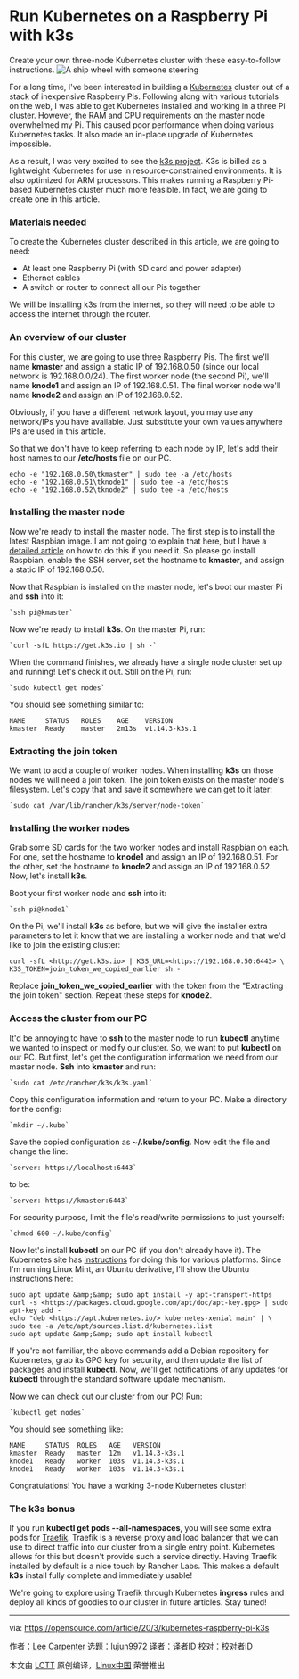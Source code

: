 [#]: collector: (lujun9972)
[#]: translator: ( )
[#]: reviewer: ( )
[#]: publisher: ( )
[#]: url: ( )
[#]: subject: (Run Kubernetes on a Raspberry Pi with k3s)
[#]: via: (https://opensource.com/article/20/3/kubernetes-raspberry-pi-k3s)
[#]: author: (Lee Carpenter https://opensource.com/users/carpie)

Run Kubernetes on a Raspberry Pi with k3s
======
Create your own three-node Kubernetes cluster with these easy-to-follow
instructions.
![A ship wheel with someone steering][1]

For a long time, I've been interested in building a [Kubernetes][2] cluster out of a stack of inexpensive Raspberry Pis. Following along with various tutorials on the web, I was able to get Kubernetes installed and working in a three Pi cluster. However, the RAM and CPU requirements on the master node overwhelmed my Pi. This caused poor performance when doing various Kubernetes tasks. It also made an in-place upgrade of Kubernetes impossible.

As a result, I was very excited to see the [k3s project][3]. K3s is billed as a lightweight Kubernetes for use in resource-constrained environments. It is also optimized for ARM processors. This makes running a Raspberry Pi-based Kubernetes cluster much more feasible. In fact, we are going to create one in this article.

### Materials needed

To create the Kubernetes cluster described in this article, we are going to need:

  * At least one Raspberry Pi (with SD card and power adapter)
  * Ethernet cables
  * A switch or router to connect all our Pis together



We will be installing k3s from the internet, so they will need to be able to access the internet through the router.

### An overview of our cluster

For this cluster, we are going to use three Raspberry Pis. The first we'll name **kmaster** and assign a static IP of 192.168.0.50 (since our local network is 192.168.0.0/24). The first worker node (the second Pi), we'll name **knode1** and assign an IP of 192.168.0.51. The final worker node we'll name **knode2** and assign an IP of 192.168.0.52.

Obviously, if you have a different network layout, you may use any network/IPs you have available. Just substitute your own values anywhere IPs are used in this article.

So that we don't have to keep referring to each node by IP, let's add their host names to our **/etc/hosts** file on our PC.


```
echo -e "192.168.0.50\tkmaster" | sudo tee -a /etc/hosts
echo -e "192.168.0.51\tknode1" | sudo tee -a /etc/hosts
echo -e "192.168.0.52\tknode2" | sudo tee -a /etc/hosts
```

### Installing the master node

Now we're ready to install the master node. The first step is to install the latest Raspbian image. I am not going to explain that here, but I have a [detailed article][4] on how to do this if you need it. So please go install Raspbian, enable the SSH server, set the hostname to **kmaster**, and assign a static IP of 192.168.0.50.

Now that Raspbian is installed on the master node, let's boot our master Pi and **ssh** into it:


```
`ssh pi@kmaster`
```

Now we're ready to install **k3s**. On the master Pi, run:


```
`curl -sfL https://get.k3s.io | sh -`
```

When the command finishes, we already have a single node cluster set up and running! Let's check it out. Still on the Pi, run:


```
`sudo kubectl get nodes`
```

You should see something similar to:


```
NAME     STATUS   ROLES    AGE    VERSION
kmaster  Ready    master   2m13s  v1.14.3-k3s.1
```

### Extracting the join token

We want to add a couple of worker nodes. When installing **k3s** on those nodes we will need a join token. The join token exists on the master node's filesystem. Let's copy that and save it somewhere we can get to it later:


```
`sudo cat /var/lib/rancher/k3s/server/node-token`
```

### Installing the worker nodes

Grab some SD cards for the two worker nodes and install Raspbian on each. For one, set the hostname to **knode1** and assign an IP of 192.168.0.51. For the other, set the hostname to **knode2** and assign an IP of 192.168.0.52. Now, let's install **k3s**.

Boot your first worker node and **ssh** into it:


```
`ssh pi@knode1`
```

On the Pi, we'll install **k3s** as before, but we will give the installer extra parameters to let it know that we are installing a worker node and that we'd like to join the existing cluster:


```
curl -sfL <http://get.k3s.io> | K3S_URL=<https://192.168.0.50:6443> \
K3S_TOKEN=join_token_we_copied_earlier sh -
```

Replace **join_token_we_copied_earlier** with the token from the "Extracting the join token" section. Repeat these steps for **knode2**.

### Access the cluster from our PC

It'd be annoying to have to **ssh** to the master node to run **kubectl** anytime we wanted to inspect or modify our cluster. So, we want to put **kubectl** on our PC. But first, let's get the configuration information we need from our master node. **Ssh** into **kmaster** and run:


```
`sudo cat /etc/rancher/k3s/k3s.yaml`
```

Copy this configuration information and return to your PC. Make a directory for the config:


```
`mkdir ~/.kube`
```

Save the copied configuration as **~/.kube/config**. Now edit the file and change the line:


```
`server: https://localhost:6443`
```

to be:


```
`server: https://kmaster:6443`
```

For security purpose, limit the file's read/write permissions to just yourself:


```
`chmod 600 ~/.kube/config`
```

Now let's install **kubectl** on our PC (if you don't already have it). The Kubernetes site has [instructions][5] for doing this for various platforms. Since I'm running Linux Mint, an Ubuntu derivative, I'll show the Ubuntu instructions here:


```
sudo apt update &amp;&amp; sudo apt install -y apt-transport-https
curl -s <https://packages.cloud.google.com/apt/doc/apt-key.gpg> | sudo apt-key add -
echo "deb <https://apt.kubernetes.io/> kubernetes-xenial main" | \
sudo tee -a /etc/apt/sources.list.d/kubernetes.list
sudo apt update &amp;&amp; sudo apt install kubectl
```

If you're not familiar, the above commands add a Debian repository for Kubernetes, grab its GPG key for security, and then update the list of packages and install **kubectl**. Now, we'll get notifications of any updates for **kubectl** through the standard software update mechanism.

Now we can check out our cluster from our PC! Run:


```
`kubectl get nodes`
```

You should see something like:


```
NAME     STATUS  ROLES   AGE   VERSION
kmaster  Ready   master  12m   v1.14.3-k3s.1
knode1   Ready   worker  103s  v1.14.3-k3s.1
knode1   Ready   worker  103s  v1.14.3-k3s.1
```

Congratulations! You have a working 3-node Kubernetes cluster!

### The k3s bonus

If you run **kubectl get pods --all-namespaces**, you will see some extra pods for [Traefik][6]. Traefik is a reverse proxy and load balancer that we can use to direct traffic into our cluster from a single entry point. Kubernetes allows for this but doesn't provide such a service directly. Having Traefik installed by default is a nice touch by Rancher Labs. This makes a default **k3s** install fully complete and immediately usable!

We're going to explore using Traefik through Kubernetes **ingress** rules and deploy all kinds of goodies to our cluster in future articles. Stay tuned!

--------------------------------------------------------------------------------

via: https://opensource.com/article/20/3/kubernetes-raspberry-pi-k3s

作者：[Lee Carpenter][a]
选题：[lujun9972][b]
译者：[译者ID](https://github.com/译者ID)
校对：[校对者ID](https://github.com/校对者ID)

本文由 [LCTT](https://github.com/LCTT/TranslateProject) 原创编译，[Linux中国](https://linux.cn/) 荣誉推出

[a]: https://opensource.com/users/carpie
[b]: https://github.com/lujun9972
[1]: https://opensource.com/sites/default/files/styles/image-full-size/public/lead-images/ship_wheel_gear_devops_kubernetes.png?itok=xm4a74Kv (A ship wheel with someone steering)
[2]: https://opensource.com/resources/what-is-kubernetes
[3]: https://k3s.io/
[4]: https://carpie.net/articles/headless-pi-with-static-ip-wired-edition
[5]: https://kubernetes.io/docs/tasks/tools/install-kubectl/
[6]: https://traefik.io/
